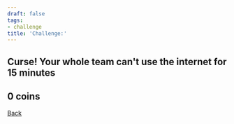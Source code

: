 ```yaml
---
draft: false
tags:
- challenge
title: 'Challenge:'
---
```

## Curse! Your whole team can't use the internet for 15 minutes
## 0 coins
[Back](/jetlag) 
